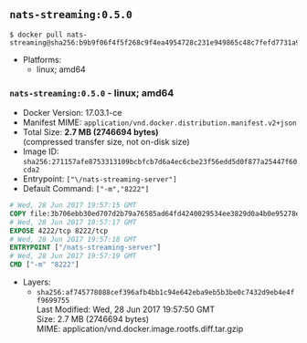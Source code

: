 ## `nats-streaming:0.5.0`

```console
$ docker pull nats-streaming@sha256:b9b9f06f4f5f268c9f4ea4954728c231e949865c48c7fefd7731a98a4ecbcdf4
```

-	Platforms:
	-	linux; amd64

### `nats-streaming:0.5.0` - linux; amd64

-	Docker Version: 17.03.1-ce
-	Manifest MIME: `application/vnd.docker.distribution.manifest.v2+json`
-	Total Size: **2.7 MB (2746694 bytes)**  
	(compressed transfer size, not on-disk size)
-	Image ID: `sha256:271157afe8753313109bcbfcb7d6a4ec6cbe23f56edd5d0f877a25447f60cda2`
-	Entrypoint: `["\/nats-streaming-server"]`
-	Default Command: `["-m","8222"]`

```dockerfile
# Wed, 28 Jun 2017 19:57:15 GMT
COPY file:3b706ebb30ed707d2b79a76585ad64fd4240029534ee3829d0a4b0e95278e464 in /nats-streaming-server 
# Wed, 28 Jun 2017 19:57:17 GMT
EXPOSE 4222/tcp 8222/tcp
# Wed, 28 Jun 2017 19:57:18 GMT
ENTRYPOINT ["/nats-streaming-server"]
# Wed, 28 Jun 2017 19:57:19 GMT
CMD ["-m" "8222"]
```

-	Layers:
	-	`sha256:af745778088cef396afb4bb1c94e642eba9eb5b3be0c7432d9eb4e4ff9699755`  
		Last Modified: Wed, 28 Jun 2017 19:57:50 GMT  
		Size: 2.7 MB (2746694 bytes)  
		MIME: application/vnd.docker.image.rootfs.diff.tar.gzip
